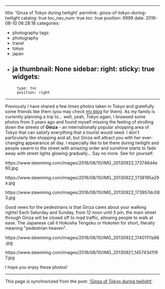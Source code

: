 
---
title: 'Ginza of Tokyo during twilight'
permlink: ginza-of-tokyo-during-twilight
catalog: true
toc_nav_num: true
toc: true
position: 9999
date: 2016-08-10 06:28:18
categories:
- photography
tags:
- photography
- travel
- tokyo
- japan
- ja
thumbnail: None
sidebar:
    right:
        sticky: true
widgets:
    -
        type: toc
        position: right
---


<p>Previously I have shared a few times photos taken in Tokyo and gratefully some friends like them (you may check <a href="https://steemit.com/@deanliu">my blog</a> for them). As my family is currently planning a trip to... well, yeah, Tokyo again, I browsed some photos from 3 years ago and found myself missing the feeling of strolling down the streets of <strong>Ginza</strong> - an internationally popular shopping area of Tokyo that can satisfy everything that a tourist would need. I don't particularly like shopping and all, but Ginza will attract you with her ever-changing appearance all day. I especially like to be there during twilight and people swarm to the street with amazing order and sunshine starts to fade away with street lights glowing gradually... Say no more. See for yourself.</p>
<p>https://www.steemimg.com/images/2016/08/10/IMG_20130922_173746d4e60.jpg</p>
<p>https://www.steemimg.com/images/2016/08/10/IMG_20130922_1738195a29a.jpg</p>
<p>https://www.steemimg.com/images/2016/08/10/IMG_20130922_173957dc083.jpg</p>
<p>Good news for the pedestrians is that Ginza cares about your walking rights! Each Saturday and Sunday, from 12 noon until 5 pm, the main street through Ginza will be closed off to road traffic, allowing people to walk at ease. The Japanese call it Hokosha Tengoku or Hokoten for short, literally meaning &quot;pedestrian heaven&quot;.</p>
<p>https://www.steemimg.com/images/2016/08/10/IMG_20130922_17401111a96.jpg</p>
<p>https://www.steemimg.com/images/2016/08/10/IMG_20130921_145743d1197.jpg</p>
<p>I hope you enjoy these photos!</p>

- - -

This page is synchronized from the post: ['Ginza of Tokyo during twilight'](https://steemit.com/@deanliu/ginza-of-tokyo-during-twilight)
